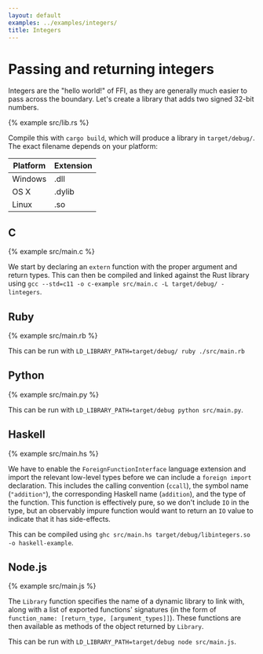 ```yaml
---
layout: default
examples: ../examples/integers/
title: Integers
---
```


# Passing and returning integers

Integers are the "hello world!" of FFI, as they are generally much
easier to pass across the boundary. Let's create a library that adds
two signed 32-bit numbers.

{% example src/lib.rs %}

Compile this with `cargo build`, which will produce a library in
`target/debug/`. The exact filename depends on your platform:

| Platform | Extension |
|----------|-----------|
| Windows  | .dll      |
| OS X     | .dylib    |
| Linux    | .so       |

## C

{% example src/main.c %}

We start by declaring an `extern` function with the proper argument
and return types. This can then be compiled and linked against the
Rust library using `gcc --std=c11 -o c-example src/main.c -L
target/debug/ -lintegers`.

## Ruby

{% example src/main.rb %}

This can be run with `LD_LIBRARY_PATH=target/debug/ ruby
./src/main.rb`

## Python

{% example src/main.py %}

This can be run with `LD_LIBRARY_PATH=target/debug python src/main.py`.

## Haskell

{% example src/main.hs %}

We have to enable the `ForeignFunctionInterface` language extension and
import the relevant low-level types before we can include a
`foreign import` declaration. This includes the calling convention
(`ccall`), the symbol name (`"addition"`), the corresponding Haskell
name (`addition`), and the type of the function. This function is
effectively pure, so we don't include `IO` in the type, but an
observably impure function would want to return an `IO` value to
indicate that it has side-effects.

This can be compiled using
`ghc src/main.hs target/debug/libintegers.so -o haskell-example`.

## Node.js

{% example src/main.js %}

The `Library` function specifies the name of a dynamic library to link with,
along with a list of exported functions' signatures (in the form of
`function_name: [return_type, [argument_types]]`). These functions are then
available as methods of the object returned by `Library`.

This can be run with `LD_LIBRARY_PATH=target/debug node src/main.js`.

